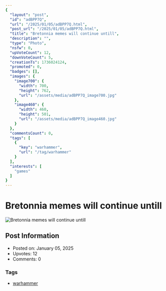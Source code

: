 ```yaml
---
{
  "layout": "post",
  "id": "adBPP7Q",
  "url": "/2025/01/05/adBPP7Q.html",
  "post_url": "/2025/01/05/adBPP7Q.html",
  "title": "Bretonnia memes will continue untill",
  "description": "",
  "type": "Photo",
  "nsfw": 0,
  "upVoteCount": 12,
  "downVoteCount": 5,
  "creationTs": 1736024124,
  "promoted": 0,
  "badges": [],
  "images": {
    "image700": {
      "width": 700,
      "height": 762,
      "url": "/assets/media/adBPP7Q_image700.jpg"
    },
    "image460": {
      "width": 460,
      "height": 501,
      "url": "/assets/media/adBPP7Q_image460.jpg"
    }
  },
  "commentsCount": 0,
  "tags": [
    {
      "key": "warhammer",
      "url": "/tag/warhammer"
    }
  ],
  "interests": [
    "games"
  ]
}
---
```


# Bretonnia memes will continue untill

![Bretonnia memes will continue untill](/assets/media/adBPP7Q_image700.jpg)

## Post Information

- Posted on: January 05, 2025
- Upvotes: 12
- Comments: 0

### Tags

- [warhammer](/tag/warhammer)
